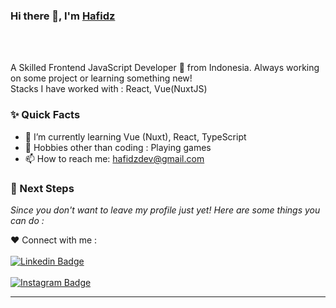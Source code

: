 ### Hi there 👋, I'm [Hafidz](https://github.com/hafidzamr)

<br/>
<br />

<p>
A Skilled Frontend JavaScript Developer 🚀 from Indonesia. Always working on some project or learning something new!
<br/>
Stacks I have worked with : React, Vue(NuxtJS)
<br/>
</p>

### ✨ Quick Facts

- 🌱 I’m currently learning Vue (Nuxt), React, TypeScript
- 🎿 Hobbies other than coding : Playing games
- 📫 How to reach me: hafidzdev@gmail.com

### 👣 Next Steps

_Since you don't want to leave my profile just yet! Here are some things you can do :_

❤️ Connect with me : 
<br/>
<br/> 
[![Linkedin Badge](https://img.shields.io/badge/-Hafidz_Amrulloh-blue?style=flat-square&logo=linkedin)](https://www.linkedin.com/in/hafidzamr/)
<br/>
<br/> 
[![Instagram Badge](https://img.shields.io/badge/-@hafidzamr-white?style=flat-square&logo=instagram)](https://www.instagram.com/hafidzamr_/)


----------------------------------------------------------
